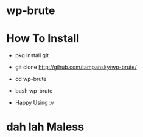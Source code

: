 # wp-brute

# How To Install

 - pkg install git

 - git clone http://gihub.com/tampansky/wp-brute/
 
 - cd wp-brute
 
 - bash wp-brute

 - Happy Using :v
 
 # dah lah Maless
